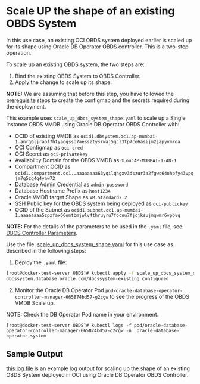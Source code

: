 # Scale UP the shape of an existing OBDS System

In this use case, an existing OCI OBDS system deployed earlier is scaled up for its shape using Oracle DB Operator OBDS controller. This is a two-step operation.

To scale up an existing OBDS system, the two steps are:

1. Bind the existing OBDS System to OBDS Controller.
2. Apply the change to scale up its shape.

**NOTE:** We are assuming that before this step, you have followed the [prerequisite](./../README.md#prerequsites-to-deploy-a-dbcs-system-using-oracle-db-operator-dbcs-controller) steps to create the configmap and the secrets required during the deployment.

This example uses `scale_up_dbcs_system_shape.yaml` to scale up a Single Instance OBDS VMDB using Oracle DB Operator OBDS Controller with:

- OCID of existing VMDB as `ocid1.dbsystem.oc1.ap-mumbai-1.anrg6ljrabf7htyadgsso7aessztysrwaj5gcl3tp7ce6asijm2japyvmroa`
- OCI Configmap as `oci-cred`  
- OCI Secret as `oci-privatekey`  
- Availability Domain for the OBDS VMDB as `OLou:AP-MUMBAI-1-AD-1`  
- Compartment OCID as `ocid1.compartment.oc1..aaaaaaaa63yqilqhgxv3dszur3a2fgwc64ohpfy43vpqjm7q5zq4q4yaw72`  
- Database Admin Credential as `admin-password`  
- Database Hostname Prefix as `host1234`  
- Oracle VMDB target Shape as `VM.Standard2.2`  
- SSH Public key for the OBDS system being deployed as `oci-publickey`  
- OCID of the Subnet as `ocid1.subnet.oc1.ap-mumbai-1.aaaaaaaa5zpzfax66omtbmjwlv4thruyru7focnu7fjcjksujmgwmr6vpbvq`  

**NOTE:** For the details of the parameters to be used in the `.yaml` file, see: [DBCS Controller Parameters](./dbcs_controller_parameters.md).

Use the file: [scale_up_dbcs_system_shape.yaml](./scale_up_dbcs_system_shape.yaml) for this use case as described in the following steps:

1. Deploy the `.yaml` file:  
```sh
[root@docker-test-server OBDS]# kubectl apply -f scale_up_dbcs_system_shape.yaml
dbcssystem.database.oracle.com/dbcssystem-existing configured
```

2. Monitor the Oracle DB Operator Pod `pod/oracle-database-operator-controller-manager-665874bd57-g2cgw` to see the progress of the OBDS VMDB Scale up. 

NOTE: Check the DB Operator Pod name in your environment.

```
[root@docker-test-server OBDS]# kubectl logs -f pod/oracle-database-operator-controller-manager-665874bd57-g2cgw -n  oracle-database-operator-system
```

## Sample Output

[this log file](./scale_up_dbcs_system_shape_sample_output.log) is an example log output for scaling up the shape of an existing OBDS System deployed in OCI using Oracle DB Operator OBDS Controller.
